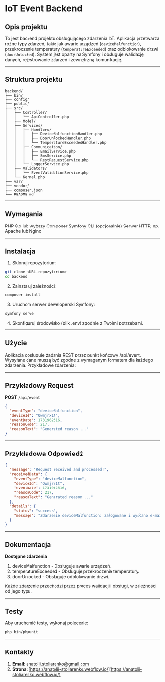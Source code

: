 # IoT Event Backend

## Opis projektu

To jest backend projektu obsługującego zdarzenia IoT. Aplikacja przetwarza różne typy zdarzeń, takie jak awarie urządzeń (`deviceMalfunction`), przekroczenie temperatury (`temperatureExceeded`) oraz odblokowanie drzwi (`doorUnlocked`). System jest oparty na Symfony i obsługuje walidację danych, rejestrowanie zdarzeń i zewnętrzną komunikację.

---

## Struktura projektu

```plaintext
backend/
├── bin/
├── config/
├── public/
├── src/
│   ├── Controller/
│   │   └── ApiController.php
│   ├── Model/
│   ├── Services/
│   │   ├── Handlers/
│   │   │   ├── DeviceMalfunctionHandler.php
│   │   │   ├── DoorUnlockedHandler.php
│   │   │   └── TemperatureExceededHandler.php
│   │   ├── Communication/
│   │   │   ├── EmailService.php
│   │   │   ├── SmsService.php
│   │   │   └── RestRequestService.php
│   │   └── LoggerService.php
│   ├── Validators/
│   │   └── EventValidationService.php
│   └── Kernel.php
├── var/
├── vendor/
├── composer.json
└── README.md
```

---

## Wymagania

PHP 8.x lub wyższy
Composer
Symfony CLI (opcjonalnie)
Serwer HTTP, np. Apache lub Nginx

---

## Instalacja

1. Sklonuj repozytorium:

```bash
git clone <URL-repozytorium>
cd backend
```

2. Zainstaluj zależności:

```bash
composer install
```

3. Uruchom serwer deweloperski Symfony:

```bash
symfony serve
```

4. Skonfiguruj środowisko (plik .env) zgodnie z Twoimi potrzebami.

---

## Użycie

Aplikacja obsługuje żądania REST przez punkt końcowy /api/event. Wysyłane dane muszą być zgodne z wymaganym formatem dla każdego zdarzenia. Przykładowe zdarzenia:

---

## Przykładowy Request

**POST** `/api/event`

```json
{
  "eventType": "deviceMalfunction",
  "deviceId": "Qwmjrx1t",
  "eventDate": 1731962516,
  "reasonCode": 217,
  "reasonText": "Generated reason ..."
}
```

---

## Przykładowa Odpowiedź

```json
{
  "message": "Request received and processed!",
  "receivedData": {
    "eventType": "deviceMalfunction",
    "deviceId": "Qwmjrx1t",
    "eventDate": 1731962516,
    "reasonCode": 217,
    "reasonText": "Generated reason ..."
  },
  "details": {
    "status": "success",
    "message": "Zdarzenie deviceMalfunction: zalogowane i wysłano e-mail."
  }
}
```

---

## Dokumentacja

**Dostępne zdarzenia**

1. deviceMalfunction - Obsługuje awarie urządzeń.
2. temperatureExceeded - Obsługuje przekroczenie temperatury.
3. doorUnlocked - Obsługuje odblokowanie drzwi.

Każde zdarzenie przechodzi przez proces walidacji i obsługi, w zależności od jego typu.

---

## Testy

Aby uruchomić testy, wykonaj polecenie:

```bash
php bin/phpunit
```

---

## Kontakty

1. **Email**: [anatolii.stoliarenko@gmail.com](mailto:anatolii.stoliarenko@gmail.com)
2. **Strona**: [https://anatolii-stoliarenko.webflow.io/](https://anatolii-stoliarenko.webflow.io/)
